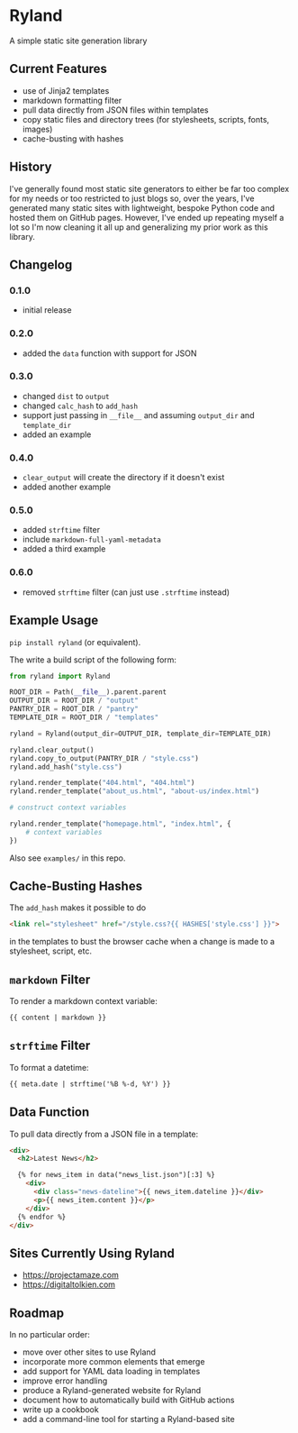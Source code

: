 # Ryland

A simple static site generation library


## Current Features

- use of Jinja2 templates
- markdown formatting filter
- pull data directly from JSON files within templates
- copy static files and directory trees (for stylesheets, scripts, fonts, images)
- cache-busting with hashes


## History

I've generally found most static site generators to either be far too complex for my needs or too restricted to just blogs so, over the years, I've generated many static sites with lightweight, bespoke Python code and hosted them on GitHub pages. However, I've ended up repeating myself a lot so I'm now cleaning it all up and generalizing my prior work as this library.


## Changelog

### 0.1.0

- initial release

### 0.2.0

- added the `data` function with support for JSON

### 0.3.0

- changed `dist` to `output`
- changed `calc_hash` to `add_hash`
- support just passing in `__file__` and assuming `output_dir` and `template_dir`
- added an example

### 0.4.0

- `clear_output` will create the directory if it doesn't exist
- added another example

### 0.5.0

- added `strftime` filter
- include `markdown-full-yaml-metadata`
- added a third example

### 0.6.0

- removed `strftime` filter (can just use `.strftime` instead)


## Example Usage

`pip install ryland` (or equivalent).

The write a build script of the following form:

```python
from ryland import Ryland

ROOT_DIR = Path(__file__).parent.parent
OUTPUT_DIR = ROOT_DIR / "output"
PANTRY_DIR = ROOT_DIR / "pantry"
TEMPLATE_DIR = ROOT_DIR / "templates"

ryland = Ryland(output_dir=OUTPUT_DIR, template_dir=TEMPLATE_DIR)

ryland.clear_output()
ryland.copy_to_output(PANTRY_DIR / "style.css")
ryland.add_hash("style.css")

ryland.render_template("404.html", "404.html")
ryland.render_template("about_us.html", "about-us/index.html")

# construct context variables

ryland.render_template("homepage.html", "index.html", {
    # context variables
})
```

Also see `examples/` in this repo.


## Cache-Busting Hashes

The `add_hash` makes it possible to do

```html
<link rel="stylesheet" href="/style.css?{{ HASHES['style.css'] }}">
```

in the templates to bust the browser cache when a change is made to a stylesheet, script, etc.


## `markdown` Filter

To render a markdown context variable:

```html
{{ content | markdown }}
```


## `strftime` Filter

To format a datetime:

```html
{{ meta.date | strftime('%B %-d, %Y') }}
```


## Data Function

To pull data directly from a JSON file in a template:

```html
<div>
  <h2>Latest News</h2>

  {% for news_item in data("news_list.json")[:3] %}
    <div>
      <div class="news-dateline">{{ news_item.dateline }}</div>
      <p>{{ news_item.content }}</p>
    </div>
  {% endfor %}
</div>
```

## Sites Currently Using Ryland

- <https://projectamaze.com>
- <https://digitaltolkien.com>


## Roadmap

In no particular order:

- move over other sites to use Ryland
- incorporate more common elements that emerge
- add support for YAML data loading in templates
- improve error handling
- produce a Ryland-generated website for Ryland
- document how to automatically build with GitHub actions
- write up a cookbook
- add a command-line tool for starting a Ryland-based site
